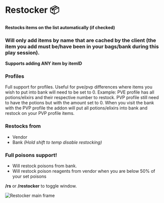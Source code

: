 # Restocker :package:

#### Restocks items on the list automatically (if checked)
### Will only add items by name that are cached by the client (the item you add must be/have been in your bags/bank during this play session).  
**Supports adding ANY item by itemID**

### Profiles
Full support for profiles.
Useful for pve/pvp differences where items you wish to put into bank will need to be set to 0.
Example: PVE profile has all potions/elixirs and their respective number to restock. PVP profile still need to have the potions but with the amount set to 0. When you visit the bank with the PVP profile the addon will put all potions/elixirs into bank and restock on your PVP profile items.

 

### Restocks from
- Vendor
- Bank *(Hold shift to temp disable restocking)*

 

### Full poisons support!
- Will restock poisons from bank.
- Will restock poison reagents from vendor when you are below 50% of your set poisons



**/rs** or **/restocker** to toggle window.

 
![Restocker main frame](https://i.ibb.co/xG8zSN1/restocker.png)
